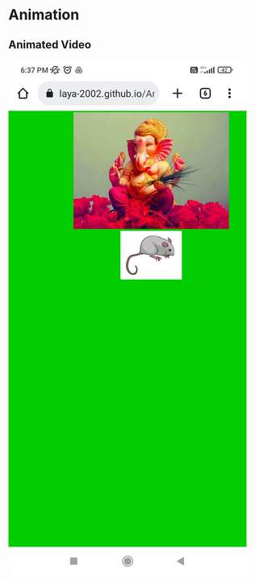 # Animation
## Animated Video
<a href="https://drive.google.com/file/d/1pYZqlMXk4yuDHQaWH6VUxGdMyAsFMsj2/view?usp=drivesdk" target="_blank" title="Animated Video"><img src="Anim.jpg" alt="Animation"/></a>

